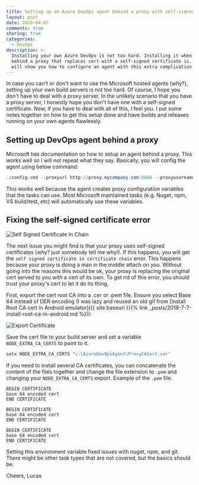 ```yaml
---
title: Setting up an Azure DevOps agent behind a proxy with self-signed certificate.
layout: post
date: 2020-04-07
comments: true
sharing: true
categories:
  - DevOps
description: >-
  Installing your own Azure DevOps is not too hard. Installing it when you are
  behind a proxy that replaces cert with a self-signed certificate is. This post
  will show you how to configure an agent with this extra complication.
---
```


In case you can't or don't want to use the Microsoft hosted agents (why?), setting up your own build servers is not too hard. Of course, I hope you don't have to deal with a proxy server. In the unlikely scenario that you have a proxy server, I honestly hope you don't have one with a self-signed certificate. Now, if you have to deal with all of this, I feel you. I put some notes together on how to get this setup done and have builds and releases running on your own agents flawlessly.

## Setting up DevOps agent behind a proxy
Microsoft has documentation on how to setup an agent behind a proxy. This works well so I will not repeat what they say. Basically, you will config the agent using below command:

```powershell
./config.cmd --proxyurl http://proxy.mycompany.com:8888 --proxyusername "myuser" --proxypassword "mypass"
```

This works well because the agent creates proxy configuration variables that the tasks can use. Most Microsoft maintained tasks (e.g. Nuget, npm, VS build/test, etc) will automatically use these variables.

## Fixing the self-signed certificate error

![Self Signed Certificate In Chain](/images/posts/SelfSignedCertificateInChain.png)

The next issue you might find is that your proxy uses self-signed certificates (why? just somebody tell me why!). If this happens, you will get the ``self signed certificate in certificate chain`` error. This happens because your proxy is doing a man in the middle attach on you. Without going into the reasons this would be ok, your proxy is replacing the original cert served to you with a cert of its own. To get rid of this error, you should trust your proxy's cert to let it do its thing.

First, export the cert root CA into a .cer or .pem file. Ensure you select Base 64 instead of DER encoding (I was lazy and reused an old gif from [Install Root CA cert in Android emulator]({{ site.baseurl }}{% link _posts/2018-7-7-install-root-ca-in-android.md %})):

![Export Certificate](/images/posts/ExportCertificate.gif)

Save the cert file to your build server and set a variable ``NODE_EXTRA_CA_CERTS`` to point to it.

```cmd
setx NODE_EXTRA_CA_CERTS "c:\AzureDevOpsAgent\ProxyCACert.cer"
```

If you need to install several CA certificates, you can concatenate the content of the files together and change the file extension to ``.pem`` and changing your ``NODE_EXTRA_CA_CERTS`` export. Example of the ``.pem`` file:

```
BEGIN CERTIFICATE
base 64 encoded cert
END CERTIFICATE

BEGIN CERTIFICATE
base 64 encoded cert
END CERTIFICATE

BEGIN CERTIFICATE
base 64 encoded cert
END CERTIFICATE
```

Setting this environment variable fixed issues with nuget, npm, and git. There might be other task types that are not covered, but the basics should be.

Cheers,
Lucas